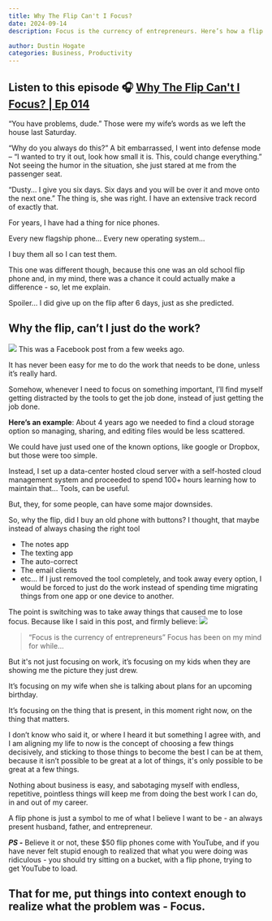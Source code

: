 ```yaml
---
title: Why The Flip Can't I Focus?
date: 2024-09-14
description: Focus is the currency of entrepreneurs. Here’s how a flip phone experiment exposed my biggest distraction—and what I’m doing to stay present in work and life.

author: Dustin Hogate
categories: Business, Productivity
---
```


**Listen to this episode 🎧**
[Why The Flip Can't I Focus? | Ep 014](https://www.buzzsprout.com/2329696/episodes/15867150)
---
“You have problems, dude.”
Those were my wife’s words as we left the house last Saturday.

“Why do you always do this?”
A bit embarrassed, I went into defense mode – “I wanted to try it out, look how small it is. This, could change everything.”
Not seeing the humor in the situation, she just stared at me from the passenger seat.

“Dusty… I give you six days. Six days and you will be over it and move onto the next one.”
The thing is, she was right. I have an extensive track record of exactly that.

For years, I have had a thing for nice phones.

Every new flagship phone…
Every new operating system...

I buy them all so I can test them.

This one was different though, because this one was an old school flip phone and, in my mind, there was a chance it could actually make a difference - so, let me explain.

Spoiler… I did give up on the flip after 6 days, just as she predicted.

## Why the flip, can’t I just do the work?

![](so-i-tried-a-flip-phone-and-it-wasnt-great-1.png)
This was a Facebook post from a few weeks ago.

It has never been easy for me to do the work that needs to be done, unless it’s really hard.

Somehow, whenever I need to focus on something important, I’ll find myself getting distracted by the tools to get the job done, instead of just getting the job done.

**Here’s an example**:
About 4 years ago we needed to find a cloud storage option so managing, sharing, and editing files would be less scattered.

We could have just used one of the known options, like google or Dropbox, but those were too simple.

Instead, I set up a data-center hosted cloud server with a self-hosted cloud management system and proceeded to spend 100+ hours learning how to maintain that…
Tools, can be useful.

But, they, for some people, can have some major downsides.

So, why the flip, did I buy an old phone with buttons?
I thought, that maybe instead of always chasing the right tool
- The notes app
- The texting app
- The auto-correct
- The email clients
- etc…
If I just removed the tool completely, and took away every option, I would be forced to just do the work instead of spending time migrating things from one app or one device to another.

The point is switching was to take away things that caused me to lose focus. Because like I said in this post, and firmly believe:
![](so-i-tried-a-flip-phone-and-it-wasnt-great-2.png)
> “Focus is the currency of entrepreneurs”
Focus has been on my mind for while...

But it's not just focusing on work, it’s focusing on my kids when they are showing me the picture they just drew.

It’s focusing on my wife when she is talking about plans for an upcoming birthday.

It’s focusing on the thing that is present, in this moment right now, on the thing that matters.

I don’t know who said it, or where I heard it but something I agree with, and I am aligning my life to now is the concept of choosing a few things decisively, and sticking to those things to become the best I can be at them, because it isn’t possible to be great at a lot of things, it's only possible to be great at a few things.

Nothing about business is easy, and sabotaging myself with endless, repetitive, pointless things will keep me from doing the best work I can do, in and out of my career.

A flip phone is just a symbol to me of what I believe I want to be - an always present husband, father, and entrepreneur.

***PS -*** Believe it or not, these $50 flip phones come with YouTube, and if you have never felt stupid enough to realized that what you were doing was ridiculous - you should try sitting on a bucket, with a flip phone, trying to get YouTube to load.

That for me, put things into context enough to realize what the problem was - Focus.
---

